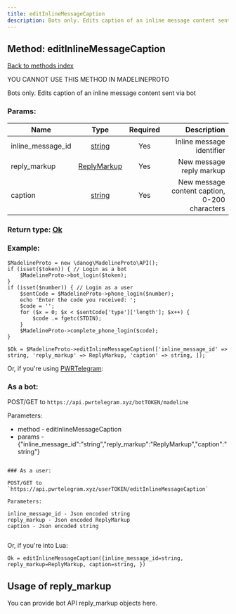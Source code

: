 ```yaml
---
title: editInlineMessageCaption
description: Bots only. Edits caption of an inline message content sent via bot
---
```

## Method: editInlineMessageCaption  
[Back to methods index](index.md)


YOU CANNOT USE THIS METHOD IN MADELINEPROTO


Bots only. Edits caption of an inline message content sent via bot

### Params:

| Name     |    Type       | Required | Description |
|----------|:-------------:|:--------:|------------:|
|inline\_message\_id|[string](../types/string.md) | Yes|Inline message identifier|
|reply\_markup|[ReplyMarkup](../types/ReplyMarkup.md) | Yes|New message reply markup|
|caption|[string](../types/string.md) | Yes|New message content caption, 0-200 characters|


### Return type: [Ok](../types/Ok.md)

### Example:


```
$MadelineProto = new \danog\MadelineProto\API();
if (isset($token)) { // Login as a bot
    $MadelineProto->bot_login($token);
}
if (isset($number)) { // Login as a user
    $sentCode = $MadelineProto->phone_login($number);
    echo 'Enter the code you received: ';
    $code = '';
    for ($x = 0; $x < $sentCode['type']['length']; $x++) {
        $code .= fgetc(STDIN);
    }
    $MadelineProto->complete_phone_login($code);
}

$Ok = $MadelineProto->editInlineMessageCaption(['inline_message_id' => string, 'reply_markup' => ReplyMarkup, 'caption' => string, ]);
```

Or, if you're using [PWRTelegram](https://pwrtelegram.xyz):

### As a bot:

POST/GET to `https://api.pwrtelegram.xyz/botTOKEN/madeline`

Parameters:

* method - editInlineMessageCaption
* params - {"inline_message_id":"string","reply_markup":"ReplyMarkup","caption":"string"}

```

### As a user:

POST/GET to `https://api.pwrtelegram.xyz/userTOKEN/editInlineMessageCaption`

Parameters:

inline_message_id - Json encoded string
reply_markup - Json encoded ReplyMarkup
caption - Json encoded string


```

Or, if you're into Lua:

```
Ok = editInlineMessageCaption({inline_message_id=string, reply_markup=ReplyMarkup, caption=string, })
```


## Usage of reply_markup

You can provide bot API reply_markup objects here.  


